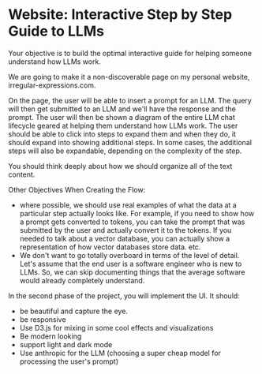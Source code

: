 # Website: Interactive Step by Step Guide to LLMs

Your objective is to build the optimal interactive guide for helping someone understand how LLMs work.

We are going to make it a non-discoverable page on my personal website, irregular-expressions.com.

On the page, the user will be able to insert a prompt for an LLM. The query will then get submitted to an LLM and we'll have the response and the prompt. The user will then be shown a diagram of the entire LLM chat lifecycle geared at helping them understand how LLMs work. The user should be able to click into steps to expand them and when they do, it should expand into showing additional steps. In some cases, the additional steps will also be expandable, depending on the complexity of the step.

You should think deeply about how we should organize all of the text content.

Other Objectives When Creating the Flow:

- where possible, we should use real examples of what the data at a particular step actually looks like. For example, if you need to show how a prompt gets converted to tokens, you can take the prompt that was submitted by the user and actually convert it to the tokens. If you needed to talk about a vector database, you can actually show a representation of how vector databases store data. etc.
- We don't want to go totally overboard in terms of the level of detail. Let's assume that the end user is a software engineer who is new to LLMs. So, we can skip documenting things that the average software would already completely understand.

In the second phase of the project, you will implement the UI. It should:

- be beautiful and capture the eye.
- be responsive
- Use D3.js for mixing in some cool effects and visualizations
- Be modern looking
- support light and dark mode
- Use anthropic for the LLM (choosing a super cheap model for processing the user's prompt)
